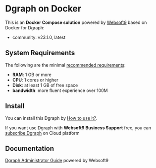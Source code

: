 # Dgraph on Docker  

This is an **Docker Compose solution** powered by [Websoft9](https://www.websoft9.com) based on Docker for Dgraph:


 - community:  v23.1.0, latest


## System Requirements

The following are the minimal [recommended requirements](https://hub.docker.com/r/dgraph/dgraph/):

* **RAM**: 1 GB or more
* **CPU**: 1 cores or higher
* **Disk**: at least 1 GB of free space
* **bandwidth**: more fluent experience over 100M  

## Install

You can install this Dgraph by [How to use it?](https://github.com/Websoft9/docker-library#how-to-use-it).   

If you want use Dgraph with **Websoft9 Business Support** free, you can [subscribe Dgraph](https://www.websoft9.com/apps) on Cloud platform

## Documentation

[Dgraph Administrator Guide](https://support.websoft9.com/docs/dgraph) powered by Websoft9